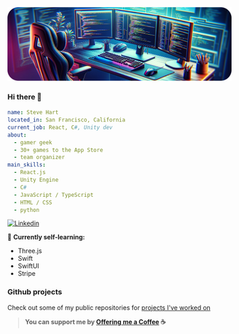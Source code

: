 ![Cover image](./cover.png)

### Hi there 👋 

```yaml
name: Steve Hart
located_in: San Francisco, California
current_job: React, C#, Unity dev
about:
  - gamer geek
  - 30+ games to the App Store
  - team organizer
main_skills:
  - React.js
  - Unity Engine
  - C#
  - JavaScript / TypeScript
  - HTML / CSS
  - python
```

[![Linkedin](https://img.shields.io/badge/LinkedIn-0077B5?style=for-the-badge&logo=linkedin&logoColor=white)](https://www.linkedin.com/in/steven-hart-65458026/)

🌱 **Currently self-learning:**
- Three.js
- Swift
- SwiftUI
- Stripe

### Github projects

Check out some of my public repositories for [projects I've worked on](https://github.com/hartste90/CodeSamples)

> **You can support me by [Offering me a Coffee](https://www.buymeacoffee.com/steevyweevy) ☕️**

